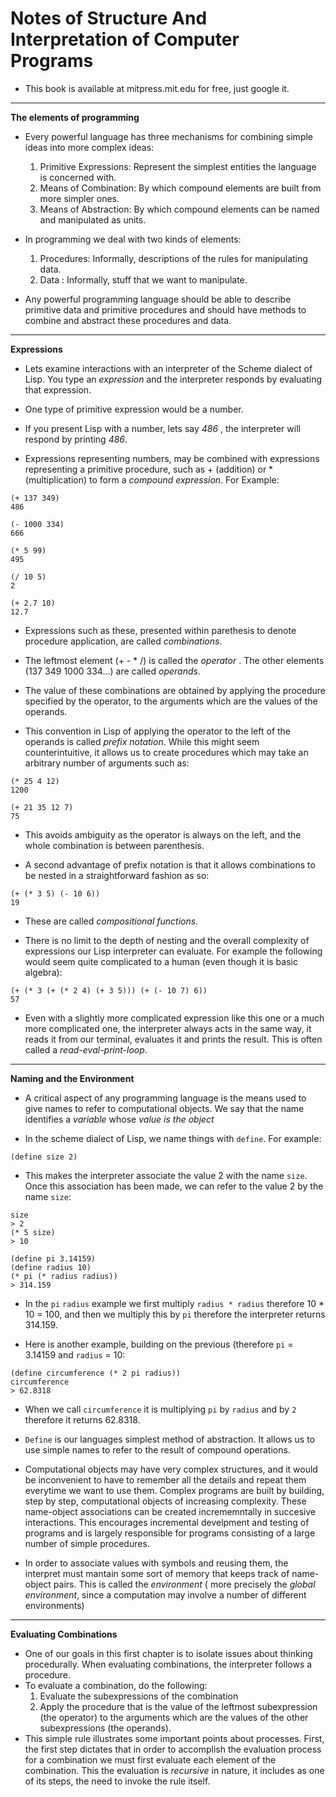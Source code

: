 # Notes of Structure And Interpretation of Computer Programs

- This book is available at mitpress.mit.edu for free, just google it.

***

**The elements of programming**

- Every powerful language has three mechanisms for combining simple ideas into more complex ideas:
    1. Primitive Expressions: Represent the simplest entities the language is concerned with.
    2. Means of Combination: By which compound elements are built from more simpler ones.
    3. Means of Abstraction: By which compound elements can be named and manipulated as units.

- In programming we deal with two kinds of elements:
    1. Procedures: Informally, descriptions of the rules for manipulating data.
    2. Data : Informally, stuff that we want to manipulate.

- Any powerful programming language should be able to describe primitive data and primitive procedures and should have methods to combine and abstract these procedures and data.

***

**Expressions**

- Lets examine interactions with an interpreter of the Scheme dialect of Lisp. You type an *expression* and the interpreter responds by evaluating that expression. 

- One type of primitive expression would be a number. 

- If you present Lisp with a number, lets say *486* , the interpreter will respond by printing *486*.

- Expressions representing numbers, may be combined with expressions representing a primitive procedure, such as + (addition) or * (multiplication) to form a *compound expression*. For Example:
```
(+ 137 349)
486

(- 1000 334)
666

(* 5 99)
495

(/ 10 5)
2

(+ 2.7 10)
12.7
```

- Expressions such as these, presented within parethesis to denote procedure application, are called *combinations*.

- The leftmost element (+ - * /) is called the *operator* . The other elements (137 349 1000 334...) are called *operands*.

- The value of these combinations are obtained by applying the procedure specified by the operator, to the arguments which are the values of the operands.

- This convention in Lisp of applying the operator to the left of the operands is called *prefix notation*. While this might seem counterintuitive, it allows us to create procedures which may take an arbitrary number of arguments such as:
```
(* 25 4 12)
1200

(+ 21 35 12 7)
75
```
- This avoids ambiguity as the operator is always on the left, and the whole combination is between parenthesis.

- A second advantage of prefix notation is that it allows combinations to be nested in a straightforward fashion as so:
```
(+ (* 3 5) (- 10 6))
19
```
- These are called *compositional functions*.

- There is no limit to the depth of nesting and the overall complexity of expressions our Lisp interpreter can evaluate. For example the following would seem quite complicated to a human (even though it is basic algebra):
```
(+ (* 3 (+ (* 2 4) (+ 3 5))) (+ (- 10 7) 6))
57
```

- Even with a slightly more complicated expression like this one or a much more complicated one, the interpreter always acts in the same way, it reads it from our terminal, evaluates it and prints the result. This is often called a *read-eval-print-loop*.

***

**Naming and the Environment**

-  A critical aspect of any programming language is the means used to give names to refer to computational objects. We say that the name identifies a *variable* whose *value is the object*

- In the scheme dialect of Lisp, we name things with ```define```. For example:
```
(define size 2)
```
- This makes the interpreter associate the value 2 with the name ```size```. Once this association has been made, we can refer to the value 2 by the name ```size```:
```
size
> 2
(* 5 size)
> 10

(define pi 3.14159)
(define radius 10)
(* pi (* radius radius))
> 314.159
```
- In the ```pi``` ```radius``` example we first multiply ```radius * radius``` therefore 10 * 10 = 100, and then we multiply this by ```pi``` therefore the interpreter returns 314.159.

- Here is another example, building on the previous (therefore ```pi``` = 3.14159 and ```radius``` = 10:
```
(define circumference (* 2 pi radius))
circumference
> 62.8318
```
- When we call ```circumference``` it is multiplying ```pi``` by ```radius``` and by ```2``` therefore it returns 62.8318.

- ```Define``` is our languages simplest method of abstraction. It allows us to use simple names to refer to the result of compound operations. 

- Computational objects may have very complex structures, and it would be inconvenient to have to remember all the details and repeat them everytime we want to use them. Complex programs are built by building, step by step, computational objects of increasing complexity. These name-object associations can be created incrememntally in succesive interactions. This encourages incremental develpment and testing of programs and is largely responsible for programs consisting of a large number of simple procedures. 

- In order to associate values with symbols and reusing them, the interpret must mantain some sort of memory that keeps track of name-object pairs. This is called the *environment* ( more precisely the *global environment*, since a computation may involve a number of different environments)

***

**Evaluating Combinations**

-  One of our goals in this first chapter is to isolate issues about thinking procedurally. When evaluating combinations, the interpreter follows a procedure.
- To evaluate a combination, do the following:
    1. Evaluate the subexpressions of the combination
    2. Apply the procedure that is the value of the leftmost subexpression (the operator) to the arguments which are the values of the other subexpressions (the operands).
- This simple rule illustrates some important points about processes. First, the first step dictates that in order to accomplish the evaluation process for a combination we must first evaluate each element of the combination. This the evaluation is *recursive* in nature, it includes as one of its steps, the need to invoke the rule itself. 